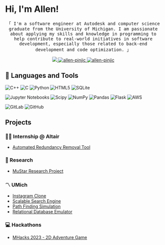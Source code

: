 # Hi, I'm Allen!<br>

<p align="center">
        <samp>「 I'm a software engineer at Autodesk and computer science graduate from the University of Michigan. I am passionate about applying my skills and knowledge in programming to help contribute to real-world initiatives in software development, especially those related to back-end development and code optimization. 」
        </samp>
</p>

<p align="center">
 <a href="mailto:apinjic@umich.edu">
  <img src="https://img.shields.io/badge/Gmail-D14836?style=for-the-badge&logo=gmail&logoColor=white"/>
 </a>
 <a href="https://linkedin.com/in/allen-pinjic" target="_blank">
  <img src="https://img.shields.io/badge/LinkedIn-0077B5?style=for-the-badge&logo=linkedin&logoColor=white" alt="allen-pinjic"/>
 </a>
 <a href="https://github.com/allenpinjic?tab=repositories" target="_blank">
  <img src="https://img.shields.io/badge/-All%20Repos-2962FF?style=for-the-badge&logo=koding&logoColor=white" alt="allen-pinjic"/>
 </a>
</p>

## 🧰 Languages and Tools
![C++](https://img.shields.io/badge/c++-%2300599C.svg?style=for-the-badge&logo=c%2B%2B&logoColor=white) ![C](https://img.shields.io/badge/c-%2300599C.svg?style=for-the-badge&logo=c&logoColor=white) ![Python](https://img.shields.io/badge/python-3670A0?style=for-the-badge&logo=python&logoColor=ffdd54) ![HTML5](https://img.shields.io/badge/html5-%23E34F26.svg?style=for-the-badge&logo=html5&logoColor=white) ![SQLite](https://img.shields.io/badge/sqlite-%2307405e.svg?style=for-the-badge&logo=sqlite&logoColor=white)

![Jupyter Notebooks](https://img.shields.io/badge/Jupyter-F37626.svg?&style=for-the-badge&logo=Jupyter&logoColor=white) ![Scipy](https://img.shields.io/badge/SciPy-%230C55A5.svg?style=for-the-badge&logo=scipy&logoColor=%white) ![NumPy](https://img.shields.io/badge/numpy-%23013243.svg?style=for-the-badge&logo=numpy&logoColor=white) ![Pandas](https://img.shields.io/badge/pandas-%23150458.svg?style=for-the-badge&logo=pandas&logoColor=white) ![Flask](https://img.shields.io/badge/flask-%23000.svg?style=for-the-badge&logo=flask&logoColor=white) ![AWS](https://img.shields.io/badge/AWS-%23FF9900.svg?style=for-the-badge&logo=amazon-aws&logoColor=white)

![GitLab](https://img.shields.io/badge/gitlab-%23181717.svg?style=for-the-badge&logo=gitlab&logoColor=white) ![GitHub](https://img.shields.io/badge/github-%23121011.svg?style=for-the-badge&logo=github&logoColor=white) 

## Projects

### 👨‍💻 Internship @ Altair
- [Automated Redundancy Removal Tool](https://github.com/allenpinjic/internship-2024)

### 📖 Research
- [MuStar Research Project](https://github.com/allenpinjic/mustar-project)<br>

### 〽️ UMich
- [Instagram Clone](https://github.com/allenpinjic/insta485-serverside)<br>
- [Scalable Search Engine](https://github.com/allenpinjic/search-engine)<br>
- [Path Finding Simulation](https://github.com/allenpinjic/path-finder-simulation)<br>
- [Relational Database Emulator](https://github.com/allenpinjic/relational-database-emulator)<br>

### 💻 Hackathons
- [MHacks 2023 - 2D Adventure Game](https://github.com/allenpinjic/mhack)<br>
